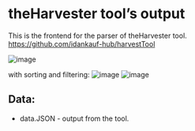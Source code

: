 
# theHarvester tool’s output 
This is the frontend for the parser of theHarvester tool.
https://github.com/idankauf-hub/harvestTool

![image](https://user-images.githubusercontent.com/74138102/160284176-1c24ecaf-c2dc-4091-aaa9-bfbdb6356b25.png)

 with sorting and filtering:
 ![image](https://user-images.githubusercontent.com/74138102/160290994-a57b0869-0c2b-4b0f-ab57-323e3ac016d9.png)
![image](https://user-images.githubusercontent.com/74138102/160291007-c621ef1f-ec6f-4462-85ef-7ed73b4f2158.png)

## Data:
- data.JSON - output from the tool.

